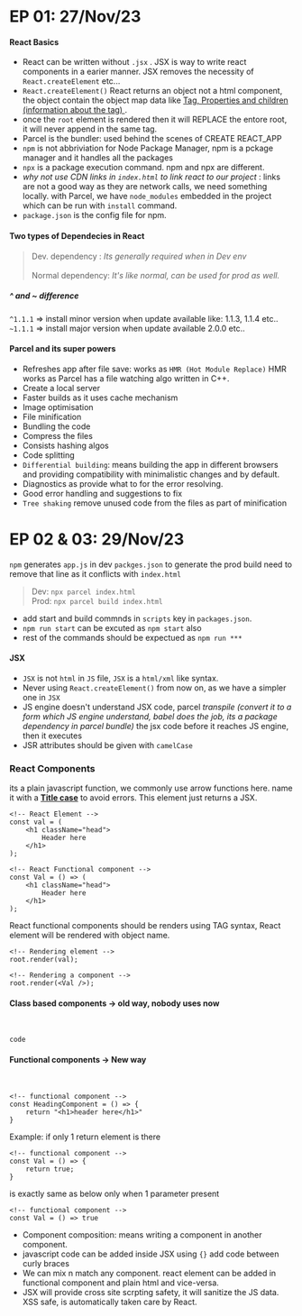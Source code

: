 <!-- use 
# for heading
> and >>>> for tabbed item desc
``` code ``` for code box
- for line item
any html tag for formatting text content like header, para etc... -->
# EP 01: 27/Nov/23
#### React Basics
- React can be written without ```.jsx``` . JSX is way to write react components in a earier manner. JSX removes the necessity of ```React.createElement``` etc...
- ```React.createElement()```  React returns an object not a html component, the object contain the object map data like <u>Tag, Properties and children (information about the tag) </u>.
- once the ```root``` element is rendered then it will REPLACE the entore root, it will never append in the same tag.
- Parcel is the bundler: used behind the scenes of CREATE REACT_APP
- ```npm``` is not  abbriviation for Node Package Manager, npm is a pckage manager and it handles all the packages
- ```npx``` is a package execution command. npm and npx are different.
- <i>why not use CDN links in ```index.html``` to link react to our project</i> : links are not a good way as they are network calls, we need something locally. with Parcel, we have ```node_modules``` embedded in the project which can be run with ```install``` command.
- ```package.json``` is the config file for npm.
#### Two types of Dependecies in React
>Dev. dependency : <i>Its generally required when in Dev env</i><br><br>
>Normal dependency: <i> It's like normal, can be used for prod as well.</i>

##### ^ and ~ difference
```^1.1.1``` => install minor version when update available like: 1.1.3, 1.1.4 etc..
```~1.1.1``` => install major version when update available 2.0.0 etc..

#### Parcel and its super powers
- Refreshes app after file save: works as ```HMR (Hot Module Replace)``` HMR works as Parcel has a file watching algo written in C++.
- Create a local server
- Faster builds as it uses cache mechanism
- Image optimisation
- File minification
- Bundling the code
- Compress the files
- Consists hashing algos
- Code splitting
- ```Differential building```: means building the app in different browsers and providing compatibility with minimalistic changes and by default.
- Diagnostics as provide what to for the error resolving.
- Good error handling and suggestions to fix
- ```Tree shaking``` remove unused code from the files as part of minification

# EP 02 & 03: 29/Nov/23

```npm``` generates ```app.js``` in dev ```packges.json``` to generate the prod build need to remove that line as it conflicts with ```index.html```
> Dev: ```npx parcel index.html``` <br>
> Prod: ```npx parcel build index.html```

- add start and build commnds in ```scripts``` key in ```packages.json```. 
- ```npm run start``` can be excuted as ```npm start``` also
- rest of the commands should be expectued as ```npm run ***```

#### JSX 

- ```JSX``` is not ```html``` in ```JS``` file, ```JSX``` is a ```html/xml``` like syntax.
- Never using ```React.createElement()``` from now on, as we have a simpler one in ```JSX```
- JS engine doesn't understand JSX code, parcel <i>transpile (convert it to a form which JS engine understand, babel does the job, its a package dependency in parcel bundle)</i> the jsx code before it reaches JS engine, then it executes
- JSR attributes should be given with ```camelCase```

### React Components
its a plain javascript function, we commonly use arrow functions here. name it with a <b><u>Title case</u></b> to avoid errors. This element just returns a JSX.

~~~
<!-- React Element -->
const val = (
    <h1 className="head"> 
        Header here 
    </h1>
);

<!-- React Functional component -->
const Val = () => (
    <h1 className="head"> 
        Header here 
    </h1>
);
~~~

React functional components should be renders using TAG syntax, React element will be rendered with object name.

```
<!-- Rendering element -->
root.render(val);

<!-- Rendering a component -->
root.render(<Val />);
```

#### Class based components -> old way, nobody uses now
<br>

```code```

#### Functional components -> New way 
<br>

```
<!-- functional component -->
const HeadingComponent = () => {
    return "<h1>header here</h1>"
}
```
Example: if only 1 return element is there
~~~
<!-- functional component -->
const Val = () => {
    return true;
}
~~~
is exactly same as below only when 1 parameter present
~~~
<!-- functional component -->
const Val = () => true
~~~

- Component composition: means writing a component in another component.
- javascript code can be added inside JSX using ```{}``` add code between curly braces
- We can mix n match any component. react element can be added in functional component and plain html and vice-versa. 
- JSX will provide cross site scrpting safety, it will sanitize the JS data. XSS safe, is automatically taken care by React.

